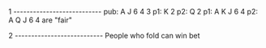 1 ---------------------------
pub: A J 6 4 3 
p1: K 2
p2: Q 2
p1: A K J 6 4
p2: A Q J 6 4
are "fair"

2 ---------------------------
People who fold can win bet

